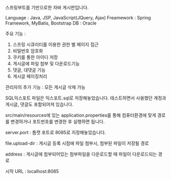 스프링부트를 기반으로한 자바 게시판입니다.

Language : Java, JSP, JavaScript(JQuery, Ajax)
Freamework : Spring Framework, MyBatis, Bootstrap
DB : Oracle

주요 기능 : 
1. 스프링 시큐리티를 이용한 권한 별 페이지 접근
2. 비밀번호 암호화
3. 쿠키를 통한 아이디 저장
4. 게시글에 파일 첨부 및 다운로드기능
5. 댓글, 대댓글 기능
6. 게시글 페이징처리

관리자의 추가 기능 : 모든 게시글 삭제 가능

SQL익스포트 파일은 익스포트.sql로 저장해놓았습니다.
테스트하면서 사용했던 계정과 게시글, 댓글도 포함되어져 있습니다.

src/main/resources에 있는 application.properties를 통해 컴퓨터환경에 맞게 경로를 변경하거나 포트번호를 변경한 후 실행하면 됩니다.

server.port : 톰캣 포트로 8085로 지정해놓았습니다.

file.upload-dir : 게시글 등록 시점에 파일 첨부시, 첨부된 파일이 저장될 경로

address : 게시글에 첨부되어있는 첨부파일을 다운로드할 때 파일이 다운로드되는 경로

시작 URL : localhost:8085




